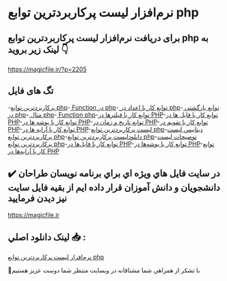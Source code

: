 # نرم‌افزار لیست پرکاربردترین توابع php

## برای دریافت نرم‌افزار لیست پرکاربردترین توابع php به لینک زیر بروید 👇

https://magicfile.ir/?p=2205

## تگ های فایل

-[پرکاربردترین توابع php](https://magicfile.ir/product/%d9%86%d8%b1%d9%85-%d8%a7%d9%81%d8%b2%d8%a7%d8%b1-%d9%84%db%8c%d8%b3%d8%aa-%d9%be%d8%b1%da%a9%d8%a7%d8%b1%d8%a8%d8%b1%d8%af%d8%aa%d8%b1%db%8c%d9%86-%d8%aa%d9%88%d8%a7%d8%a8%d8%b9-php/)-[ Function در php](https://magicfile.ir/product/%d9%86%d8%b1%d9%85-%d8%a7%d9%81%d8%b2%d8%a7%d8%b1-%d9%84%db%8c%d8%b3%d8%aa-%d9%be%d8%b1%da%a9%d8%a7%d8%b1%d8%a8%d8%b1%d8%af%d8%aa%d8%b1%db%8c%d9%86-%d8%aa%d9%88%d8%a7%d8%a8%d8%b9-php/)-[ توابع کار با اعداد در php](https://magicfile.ir/product/%d9%86%d8%b1%d9%85-%d8%a7%d9%81%d8%b2%d8%a7%d8%b1-%d9%84%db%8c%d8%b3%d8%aa-%d9%be%d8%b1%da%a9%d8%a7%d8%b1%d8%a8%d8%b1%d8%af%d8%aa%d8%b1%db%8c%d9%86-%d8%aa%d9%88%d8%a7%d8%a8%d8%b9-php/)-[ توابع بازگشتی در php](https://magicfile.ir/product/%d9%86%d8%b1%d9%85-%d8%a7%d9%81%d8%b2%d8%a7%d8%b1-%d9%84%db%8c%d8%b3%d8%aa-%d9%be%d8%b1%da%a9%d8%a7%d8%b1%d8%a8%d8%b1%d8%af%d8%aa%d8%b1%db%8c%d9%86-%d8%aa%d9%88%d8%a7%d8%a8%d8%b9-php/)-[ مثال php](https://magicfile.ir/product/%d9%86%d8%b1%d9%85-%d8%a7%d9%81%d8%b2%d8%a7%d8%b1-%d9%84%db%8c%d8%b3%d8%aa-%d9%be%d8%b1%da%a9%d8%a7%d8%b1%d8%a8%d8%b1%d8%af%d8%aa%d8%b1%db%8c%d9%86-%d8%aa%d9%88%d8%a7%d8%a8%d8%b9-php/)-[ Function php](https://magicfile.ir/product/%d9%86%d8%b1%d9%85-%d8%a7%d9%81%d8%b2%d8%a7%d8%b1-%d9%84%db%8c%d8%b3%d8%aa-%d9%be%d8%b1%da%a9%d8%a7%d8%b1%d8%a8%d8%b1%d8%af%d8%aa%d8%b1%db%8c%d9%86-%d8%aa%d9%88%d8%a7%d8%a8%d8%b9-php/)-[توابع کار با فیلترها در PHP](https://magicfile.ir/product/%d9%86%d8%b1%d9%85-%d8%a7%d9%81%d8%b2%d8%a7%d8%b1-%d9%84%db%8c%d8%b3%d8%aa-%d9%be%d8%b1%da%a9%d8%a7%d8%b1%d8%a8%d8%b1%d8%af%d8%aa%d8%b1%db%8c%d9%86-%d8%aa%d9%88%d8%a7%d8%a8%d8%b9-php/)-[توابع کار با فایل ها در PHP](https://magicfile.ir/product/%d9%86%d8%b1%d9%85-%d8%a7%d9%81%d8%b2%d8%a7%d8%b1-%d9%84%db%8c%d8%b3%d8%aa-%d9%be%d8%b1%da%a9%d8%a7%d8%b1%d8%a8%d8%b1%d8%af%d8%aa%d8%b1%db%8c%d9%86-%d8%aa%d9%88%d8%a7%d8%a8%d8%b9-php/)-[توابع کار با پوشه ها در PHP](https://magicfile.ir/product/%d9%86%d8%b1%d9%85-%d8%a7%d9%81%d8%b2%d8%a7%d8%b1-%d9%84%db%8c%d8%b3%d8%aa-%d9%be%d8%b1%da%a9%d8%a7%d8%b1%d8%a8%d8%b1%d8%af%d8%aa%d8%b1%db%8c%d9%86-%d8%aa%d9%88%d8%a7%d8%a8%d8%b9-php/)-[توابع تاریخ و زمان در PHP](https://magicfile.ir/product/%d9%86%d8%b1%d9%85-%d8%a7%d9%81%d8%b2%d8%a7%d8%b1-%d9%84%db%8c%d8%b3%d8%aa-%d9%be%d8%b1%da%a9%d8%a7%d8%b1%d8%a8%d8%b1%d8%af%d8%aa%d8%b1%db%8c%d9%86-%d8%aa%d9%88%d8%a7%d8%a8%d8%b9-php/)-[توابع کار با تقویم در PHP](https://magicfile.ir/product/%d9%86%d8%b1%d9%85-%d8%a7%d9%81%d8%b2%d8%a7%d8%b1-%d9%84%db%8c%d8%b3%d8%aa-%d9%be%d8%b1%da%a9%d8%a7%d8%b1%d8%a8%d8%b1%d8%af%d8%aa%d8%b1%db%8c%d9%86-%d8%aa%d9%88%d8%a7%d8%a8%d8%b9-php/)-[توابع کار با آرایه ها در PHP](https://magicfile.ir/product/%d9%86%d8%b1%d9%85-%d8%a7%d9%81%d8%b2%d8%a7%d8%b1-%d9%84%db%8c%d8%b3%d8%aa-%d9%be%d8%b1%da%a9%d8%a7%d8%b1%d8%a8%d8%b1%d8%af%d8%aa%d8%b1%db%8c%d9%86-%d8%aa%d9%88%d8%a7%d8%a8%d8%b9-php/)-[لیست پرکاربردترین توابع php](https://magicfile.ir/product/%d9%86%d8%b1%d9%85-%d8%a7%d9%81%d8%b2%d8%a7%d8%b1-%d9%84%db%8c%d8%b3%d8%aa-%d9%be%d8%b1%da%a9%d8%a7%d8%b1%d8%a8%d8%b1%d8%af%d8%aa%d8%b1%db%8c%d9%86-%d8%aa%d9%88%d8%a7%d8%a8%d8%b9-php/)-[دیتابیس لیست پرکاربردترین توابع php](https://magicfile.ir/product/%d9%86%d8%b1%d9%85-%d8%a7%d9%81%d8%b2%d8%a7%d8%b1-%d9%84%db%8c%d8%b3%d8%aa-%d9%be%d8%b1%da%a9%d8%a7%d8%b1%d8%a8%d8%b1%d8%af%d8%aa%d8%b1%db%8c%d9%86-%d8%aa%d9%88%d8%a7%d8%a8%d8%b9-php/)-[دانلودلیست پرکاربردترین توابع php](https://magicfile.ir/product/%d9%86%d8%b1%d9%85-%d8%a7%d9%81%d8%b2%d8%a7%d8%b1-%d9%84%db%8c%d8%b3%d8%aa-%d9%be%d8%b1%da%a9%d8%a7%d8%b1%d8%a8%d8%b1%d8%af%d8%aa%d8%b1%db%8c%d9%86-%d8%aa%d9%88%d8%a7%d8%a8%d8%b9-php/)-[توضیحات لیست پرکاربردترین توابع php](https://magicfile.ir/product/%d9%86%d8%b1%d9%85-%d8%a7%d9%81%d8%b2%d8%a7%d8%b1-%d9%84%db%8c%d8%b3%d8%aa-%d9%be%d8%b1%da%a9%d8%a7%d8%b1%d8%a8%d8%b1%d8%af%d8%aa%d8%b1%db%8c%d9%86-%d8%aa%d9%88%d8%a7%d8%a8%d8%b9-php/)-[توابع کار با فایل‌ها در PHP](https://magicfile.ir/product/%d9%86%d8%b1%d9%85-%d8%a7%d9%81%d8%b2%d8%a7%d8%b1-%d9%84%db%8c%d8%b3%d8%aa-%d9%be%d8%b1%da%a9%d8%a7%d8%b1%d8%a8%d8%b1%d8%af%d8%aa%d8%b1%db%8c%d9%86-%d8%aa%d9%88%d8%a7%d8%a8%d8%b9-php/)-[توابع کار با پوشه‌ها در PHP](https://magicfile.ir/product/%d9%86%d8%b1%d9%85-%d8%a7%d9%81%d8%b2%d8%a7%d8%b1-%d9%84%db%8c%d8%b3%d8%aa-%d9%be%d8%b1%da%a9%d8%a7%d8%b1%d8%a8%d8%b1%d8%af%d8%aa%d8%b1%db%8c%d9%86-%d8%aa%d9%88%d8%a7%d8%a8%d8%b9-php/)-[توابع کار با آرایه‌ها در PHP](https://magicfile.ir/product/%d9%86%d8%b1%d9%85-%d8%a7%d9%81%d8%b2%d8%a7%d8%b1-%d9%84%db%8c%d8%b3%d8%aa-%d9%be%d8%b1%da%a9%d8%a7%d8%b1%d8%a8%d8%b1%d8%af%d8%aa%d8%b1%db%8c%d9%86-%d8%aa%d9%88%d8%a7%d8%a8%d8%b9-php/)

## ✔️ در سايت فايل هاي ويژه اي براي برنامه نويسان طراحان دانشجويان و دانش آموزان قرار داده ايم از بقيه فايل سايت نيز ديدن فرماييد

https://magicfile.ir


## لينک دانلود اصلي 📥 :

[نرم‌افزار لیست پرکاربردترین توابع php](https://magicfile.ir/product/%d9%86%d8%b1%d9%85-%d8%a7%d9%81%d8%b2%d8%a7%d8%b1-%d9%84%db%8c%d8%b3%d8%aa-%d9%be%d8%b1%da%a9%d8%a7%d8%b1%d8%a8%d8%b1%d8%af%d8%aa%d8%b1%db%8c%d9%86-%d8%aa%d9%88%d8%a7%d8%a8%d8%b9-php/) 


🙏با تشکر از همراهي شما مشتاقانه در وبسایت منتظر شما دوست عزیز هستیم

